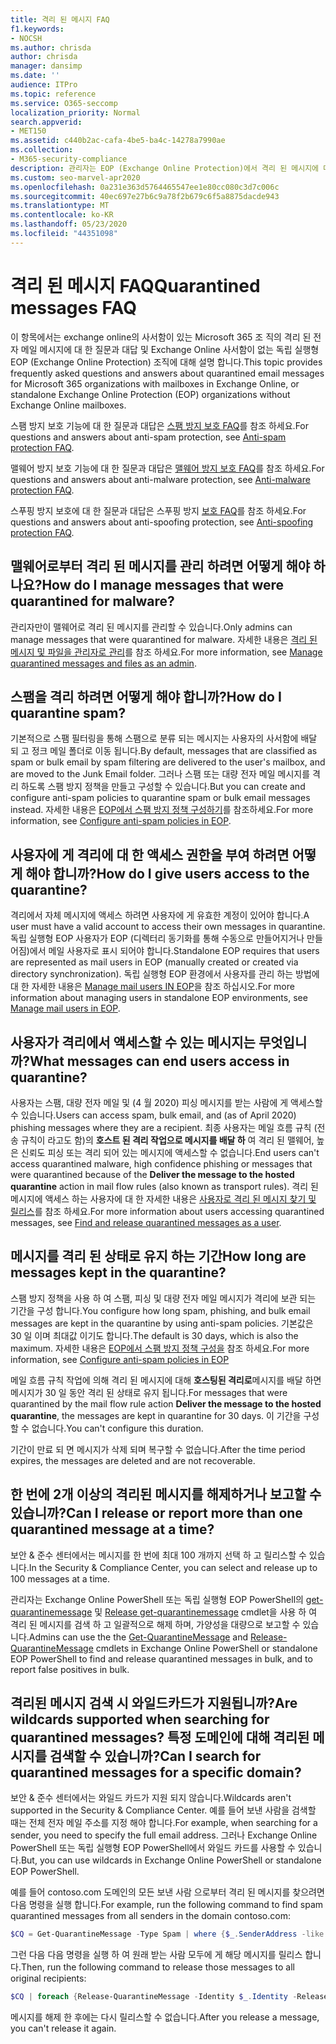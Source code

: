 ```yaml
---
title: 격리 된 메시지 FAQ
f1.keywords:
- NOCSH
ms.author: chrisda
author: chrisda
manager: dansimp
ms.date: ''
audience: ITPro
ms.topic: reference
ms.service: O365-seccomp
localization_priority: Normal
search.appverid:
- MET150
ms.assetid: c440b2ac-cafa-4be5-ba4c-14278a7990ae
ms.collection:
- M365-security-compliance
description: 관리자는 EOP (Exchange Online Protection)에서 격리 된 메시지에 대 한 질문과 대답을 볼 수 있습니다.
ms.custom: seo-marvel-apr2020
ms.openlocfilehash: 0a231e363d5764465547ee1e80cc080c3d7c006c
ms.sourcegitcommit: 40ec697e27b6c9a78f2b679c6f5a8875dacde943
ms.translationtype: MT
ms.contentlocale: ko-KR
ms.lasthandoff: 05/23/2020
ms.locfileid: "44351098"
---
```

# <a name="quarantined-messages-faq"></a><span data-ttu-id="1ee69-103">격리 된 메시지 FAQ</span><span class="sxs-lookup"><span data-stu-id="1ee69-103">Quarantined messages FAQ</span></span>

<span data-ttu-id="1ee69-104">이 항목에서는 exchange online의 사서함이 있는 Microsoft 365 조 직의 격리 된 전자 메일 메시지에 대 한 질문과 대답 및 Exchange Online 사서함이 없는 독립 실행형 EOP (Exchange Online Protection) 조직에 대해 설명 합니다.</span><span class="sxs-lookup"><span data-stu-id="1ee69-104">This topic provides frequently asked questions and answers about quarantined email messages for Microsoft 365 organizations with mailboxes in Exchange Online, or standalone Exchange Online Protection (EOP) organizations without Exchange Online mailboxes.</span></span>

<span data-ttu-id="1ee69-105">스팸 방지 보호 기능에 대 한 질문과 대답은 [스팸 방지 보호 FAQ](anti-spam-protection-faq.md)를 참조 하세요.</span><span class="sxs-lookup"><span data-stu-id="1ee69-105">For questions and answers about anti-spam protection, see [Anti-spam protection FAQ](anti-spam-protection-faq.md).</span></span>

<span data-ttu-id="1ee69-106">맬웨어 방지 보호 기능에 대 한 질문과 대답은 [맬웨어 방지 보호 FAQ](anti-malware-protection-faq-eop.md)를 참조 하세요.</span><span class="sxs-lookup"><span data-stu-id="1ee69-106">For questions and answers about anti-malware protection, see [Anti-malware protection FAQ](anti-malware-protection-faq-eop.md).</span></span>

<span data-ttu-id="1ee69-107">스푸핑 방지 보호에 대 한 질문과 대답은 스푸핑 방지 [보호 FAQ](anti-spoofing-protection-faq.md)를 참조 하세요.</span><span class="sxs-lookup"><span data-stu-id="1ee69-107">For questions and answers about anti-spoofing protection, see [Anti-spoofing protection FAQ](anti-spoofing-protection-faq.md).</span></span>

## <a name="how-do-i-manage-messages-that-were-quarantined-for-malware"></a><span data-ttu-id="1ee69-108">맬웨어로부터 격리 된 메시지를 관리 하려면 어떻게 해야 하나요?</span><span class="sxs-lookup"><span data-stu-id="1ee69-108">How do I manage messages that were quarantined for malware?</span></span>

<span data-ttu-id="1ee69-109">관리자만이 맬웨어로 격리 된 메시지를 관리할 수 있습니다.</span><span class="sxs-lookup"><span data-stu-id="1ee69-109">Only admins can manage messages that were quarantined for malware.</span></span> <span data-ttu-id="1ee69-110">자세한 내용은 [격리 된 메시지 및 파일을 관리자로 관리](manage-quarantined-messages-and-files.md)를 참조 하세요.</span><span class="sxs-lookup"><span data-stu-id="1ee69-110">For more information, see [Manage quarantined messages and files as an admin](manage-quarantined-messages-and-files.md).</span></span>

## <a name="how-do-i-quarantine-spam"></a><span data-ttu-id="1ee69-111">스팸을 격리 하려면 어떻게 해야 합니까?</span><span class="sxs-lookup"><span data-stu-id="1ee69-111">How do I quarantine spam?</span></span>

<span data-ttu-id="1ee69-112">기본적으로 스팸 필터링을 통해 스팸으로 분류 되는 메시지는 사용자의 사서함에 배달 되 고 정크 메일 폴더로 이동 됩니다.</span><span class="sxs-lookup"><span data-stu-id="1ee69-112">By default, messages that are classified as spam or bulk email by spam filtering are delivered to the user's mailbox, and are moved to the Junk Email folder.</span></span> <span data-ttu-id="1ee69-113">그러나 스팸 또는 대량 전자 메일 메시지를 격리 하도록 스팸 방지 정책을 만들고 구성할 수 있습니다.</span><span class="sxs-lookup"><span data-stu-id="1ee69-113">But you can create and configure anti-spam policies to quarantine spam or bulk email messages instead.</span></span> <span data-ttu-id="1ee69-114">자세한 내용은 [EOP에서 스팸 방지 정책 구성하기](configure-your-spam-filter-policies.md)를 참조하세요.</span><span class="sxs-lookup"><span data-stu-id="1ee69-114">For more information, see [Configure anti-spam policies in EOP](configure-your-spam-filter-policies.md).</span></span>

## <a name="how-do-i-give-users-access-to-the-quarantine"></a><span data-ttu-id="1ee69-115">사용자에 게 격리에 대 한 액세스 권한을 부여 하려면 어떻게 해야 합니까?</span><span class="sxs-lookup"><span data-stu-id="1ee69-115">How do I give users access to the quarantine?</span></span>

<span data-ttu-id="1ee69-116">격리에서 자체 메시지에 액세스 하려면 사용자에 게 유효한 계정이 있어야 합니다.</span><span class="sxs-lookup"><span data-stu-id="1ee69-116">A user must have a valid account to access their own messages in quarantine.</span></span> <span data-ttu-id="1ee69-117">독립 실행형 EOP 사용자가 EOP (디렉터리 동기화를 통해 수동으로 만들어지거나 만들어짐)에서 메일 사용자로 표시 되어야 합니다.</span><span class="sxs-lookup"><span data-stu-id="1ee69-117">Standalone EOP requires that users are represented as mail users in EOP (manually created or created via directory synchronization).</span></span> <span data-ttu-id="1ee69-118">독립 실행형 EOP 환경에서 사용자를 관리 하는 방법에 대 한 자세한 내용은 [Manage mail users IN EOP](manage-mail-users-in-eop.md)을 참조 하십시오.</span><span class="sxs-lookup"><span data-stu-id="1ee69-118">For more information about managing users in standalone EOP environments, see [Manage mail users in EOP](manage-mail-users-in-eop.md).</span></span>

## <a name="what-messages-can-end-users-access-in-quarantine"></a><span data-ttu-id="1ee69-119">사용자가 격리에서 액세스할 수 있는 메시지는 무엇입니까?</span><span class="sxs-lookup"><span data-stu-id="1ee69-119">What messages can end users access in quarantine?</span></span>

<span data-ttu-id="1ee69-120">사용자는 스팸, 대량 전자 메일 및 (4 월 2020) 피싱 메시지를 받는 사람에 게 액세스할 수 있습니다.</span><span class="sxs-lookup"><span data-stu-id="1ee69-120">Users can access spam, bulk email, and (as of April 2020) phishing messages where they are a recipient.</span></span> <span data-ttu-id="1ee69-121">최종 사용자는 메일 흐름 규칙 (전송 규칙이 라고도 함)의 **호스트 된 격리 작업으로 메시지를 배달 하** 여 격리 된 맬웨어, 높은 신뢰도 피싱 또는 격리 되어 있는 메시지에 액세스할 수 없습니다.</span><span class="sxs-lookup"><span data-stu-id="1ee69-121">End users can't access quarantined malware, high confidence phishing or messages that were quarantined because of the **Deliver the message to the hosted quarantine** action in mail flow rules (also known as transport rules).</span></span> <span data-ttu-id="1ee69-122">격리 된 메시지에 액세스 하는 사용자에 대 한 자세한 내용은 [사용자로 격리 된 메시지 찾기 및 릴리스](find-and-release-quarantined-messages-as-a-user.md)를 참조 하세요.</span><span class="sxs-lookup"><span data-stu-id="1ee69-122">For more information about users accessing quarantined messages, see [Find and release quarantined messages as a user](find-and-release-quarantined-messages-as-a-user.md).</span></span>

## <a name="how-long-are-messages-kept-in-the-quarantine"></a><span data-ttu-id="1ee69-123">메시지를 격리 된 상태로 유지 하는 기간</span><span class="sxs-lookup"><span data-stu-id="1ee69-123">How long are messages kept in the quarantine?</span></span>

<span data-ttu-id="1ee69-124">스팸 방지 정책을 사용 하 여 스팸, 피싱 및 대량 전자 메일 메시지가 격리에 보관 되는 기간을 구성 합니다.</span><span class="sxs-lookup"><span data-stu-id="1ee69-124">You configure how long spam, phishing, and bulk email messages are kept in the quarantine by using anti-spam policies.</span></span> <span data-ttu-id="1ee69-125">기본값은 30 일 이며 최대값 이기도 합니다.</span><span class="sxs-lookup"><span data-stu-id="1ee69-125">The default is 30 days, which is also the maximum.</span></span> <span data-ttu-id="1ee69-126">자세한 내용은 [EOP에서 스팸 방지 정책 구성을](configure-your-spam-filter-policies.md) 참조 하세요.</span><span class="sxs-lookup"><span data-stu-id="1ee69-126">For more information, see [Configure anti-spam policies in EOP](configure-your-spam-filter-policies.md)</span></span>

<span data-ttu-id="1ee69-127">메일 흐름 규칙 작업에 의해 격리 된 메시지에 대해 **호스팅된 격리로**메시지를 배달 하면 메시지가 30 일 동안 격리 된 상태로 유지 됩니다.</span><span class="sxs-lookup"><span data-stu-id="1ee69-127">For messages that were quarantined by the mail flow rule action **Deliver the message to the hosted quarantine**, the messages are kept in quarantine for 30 days.</span></span> <span data-ttu-id="1ee69-128">이 기간을 구성할 수 없습니다.</span><span class="sxs-lookup"><span data-stu-id="1ee69-128">You can't configure this duration.</span></span>

<span data-ttu-id="1ee69-129">기간이 만료 되 면 메시지가 삭제 되며 복구할 수 없습니다.</span><span class="sxs-lookup"><span data-stu-id="1ee69-129">After the time period expires, the messages are deleted and are not recoverable.</span></span>

## <a name="can-i-release-or-report-more-than-one-quarantined-message-at-a-time"></a><span data-ttu-id="1ee69-130">한 번에 2개 이상의 격리된 메시지를 해제하거나 보고할 수 있습니까?</span><span class="sxs-lookup"><span data-stu-id="1ee69-130">Can I release or report more than one quarantined message at a time?</span></span>

<span data-ttu-id="1ee69-131">보안 & 준수 센터에서는 메시지를 한 번에 최대 100 개까지 선택 하 고 릴리스할 수 있습니다.</span><span class="sxs-lookup"><span data-stu-id="1ee69-131">In the Security & Compliance Center, you can select and release up to 100 messages at a time.</span></span>

<span data-ttu-id="1ee69-132">관리자는 Exchange Online PowerShell 또는 독립 실행형 EOP PowerShell의 [get-quarantinemessage](https://docs.microsoft.com/powershell/module/exchange/get-quarantinemessage) 및 [Release get-quarantinemessage](https://docs.microsoft.com/powershell/module/exchange/release-quarantinemessage) cmdlet을 사용 하 여 격리 된 메시지를 검색 하 고 일괄적으로 해제 하며, 가양성을 대량으로 보고할 수 있습니다.</span><span class="sxs-lookup"><span data-stu-id="1ee69-132">Admins can use the the [Get-QuarantineMessage](https://docs.microsoft.com/powershell/module/exchange/get-quarantinemessage) and [Release-QuarantineMessage](https://docs.microsoft.com/powershell/module/exchange/release-quarantinemessage) cmdlets in Exchange Online PowerShell or standalone EOP PowerShell to find and release quarantined messages in bulk, and to report false positives in bulk.</span></span>

## <a name="are-wildcards-supported-when-searching-for-quarantined-messages-can-i-search-for-quarantined-messages-for-a-specific-domain"></a><span data-ttu-id="1ee69-133">격리된 메시지 검색 시 와일드카드가 지원됩니까?</span><span class="sxs-lookup"><span data-stu-id="1ee69-133">Are wildcards supported when searching for quarantined messages?</span></span> <span data-ttu-id="1ee69-134">특정 도메인에 대해 격리된 메시지를 검색할 수 있습니까?</span><span class="sxs-lookup"><span data-stu-id="1ee69-134">Can I search for quarantined messages for a specific domain?</span></span>

<span data-ttu-id="1ee69-135">보안 & 준수 센터에서는 와일드 카드가 지원 되지 않습니다.</span><span class="sxs-lookup"><span data-stu-id="1ee69-135">Wildcards aren't supported in the Security & Compliance Center.</span></span> <span data-ttu-id="1ee69-136">예를 들어 보낸 사람을 검색할 때는 전체 전자 메일 주소를 지정 해야 합니다.</span><span class="sxs-lookup"><span data-stu-id="1ee69-136">For example, when searching for a sender, you need to specify the full email address.</span></span> <span data-ttu-id="1ee69-137">그러나 Exchange Online PowerShell 또는 독립 실행형 EOP PowerShell에서 와일드 카드를 사용할 수 있습니다.</span><span class="sxs-lookup"><span data-stu-id="1ee69-137">But, you can use wildcards in Exchange Online PowerShell or standalone EOP PowerShell.</span></span>

<span data-ttu-id="1ee69-138">예를 들어 contoso.com 도메인의 모든 보낸 사람 으로부터 격리 된 메시지를 찾으려면 다음 명령을 실행 합니다.</span><span class="sxs-lookup"><span data-stu-id="1ee69-138">For example, run the following command to find spam quarantined messages from all senders in the domain contoso.com:</span></span>

```powershell
$CQ = Get-QuarantineMessage -Type Spam | where {$_.SenderAddress -like "*@contoso.com"}
```

<span data-ttu-id="1ee69-139">그런 다음 다음 명령을 실행 하 여 원래 받는 사람 모두에 게 해당 메시지를 릴리스 합니다.</span><span class="sxs-lookup"><span data-stu-id="1ee69-139">Then, run the following command to release those messages to all original recipients:</span></span>

```powershell
$CQ | foreach {Release-QuarantineMessage -Identity $_.Identity -ReleaseToAll}
```

<span data-ttu-id="1ee69-140">메시지를 해제 한 후에는 다시 릴리스할 수 없습니다.</span><span class="sxs-lookup"><span data-stu-id="1ee69-140">After you release a message, you can't release it again.</span></span>
